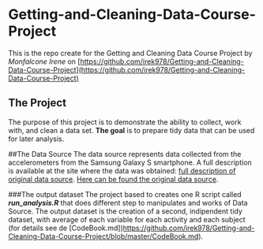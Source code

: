 # Getting-and-Cleaning-Data-Course-Project
This is the repo create for the Getting and Cleaning Data Course Project by *Monfalcone Irene* on [https://github.com/irek978/Getting-and-Cleaning-Data-Course-Project](https://github.com/irek978/Getting-and-Cleaning-Data-Course-Project)

## The Project
The purpose of this project is to demonstrate the ability to collect, work with, and clean a data set. **The goal** is to prepare tidy data that can be used for later analysis.

##The Data Source
The data source represents data collected from the accelerometers from the Samsung Galaxy S smartphone. A full description is available at the site where the data was obtained:
[full description of original data source](http://archive.ics.uci.edu/ml/datasets/Human+Activity+Recognition+Using+Smartphones).
[Here can be found the original data source](https://d396qusza40orc.cloudfront.net/getdata%2Fprojectfiles%2FUCI%20HAR%20Dataset.zip).

###The output dataset
The project based to creates one R script called ***run_analysis.R*** that does different step to manipulates and works of Data Source.
The output dataset is the creation of a second, indipendent tidy dataset, with average of each variable for each activity and each subject
(for details see de [CodeBook.md])https://github.com/irek978/Getting-and-Cleaning-Data-Course-Project/blob/master/CodeBook.md).